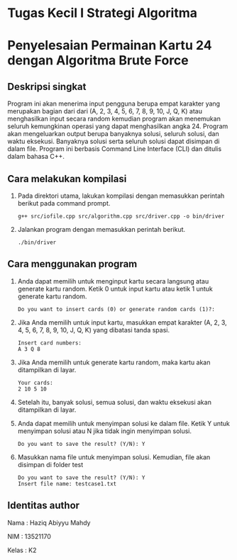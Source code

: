 # Tugas Kecil I Strategi Algoritma

# Penyelesaian Permainan Kartu 24 dengan Algoritma Brute Force

## Deskripsi singkat
Program ini akan menerima input pengguna berupa empat karakter yang merupakan bagian dari dari (A, 2, 3, 4, 5, 6, 7, 8, 9, 10, J, Q, K) atau menghasilkan input secara random kemudian program akan menemukan seluruh kemungkinan operasi yang dapat menghasilkan angka 24. Program akan mengeluarkan output berupa banyaknya solusi, seluruh solusi, dan waktu eksekusi. Banyaknya solusi serta seluruh solusi dapat disimpan di dalam file. Program ini berbasis Command Line Interface (CLI) dan ditulis dalam bahasa C++.

## Cara melakukan kompilasi
1. Pada direktori utama, lakukan kompilasi dengan memasukkan perintah berikut pada command prompt.
    ```
    g++ src/iofile.cpp src/algorithm.cpp src/driver.cpp -o bin/driver 
    ```

2. Jalankan program dengan memasukkan perintah berikut.
    ```
    ./bin/driver
    ```

## Cara menggunakan program
1. Anda dapat memilih untuk menginput kartu secara langsung atau generate kartu random. Ketik 0 untuk input kartu atau ketik 1 untuk generate kartu random.
    ```
    Do you want to insert cards (0) or generate random cards (1)?:
    ```

2. Jika Anda memilih untuk input kartu, masukkan empat karakter (A, 2, 3, 4, 5, 6, 7, 8, 9, 10, J, Q, K) yang dibatasi tanda spasi.
    ```
    Insert card numbers:
    A 3 Q 8
    ```

3. Jika Anda memilih untuk generate kartu random, maka kartu akan ditampilkan di layar.
    ```
    Your cards: 
    2 10 5 10 
    ```

4. Setelah itu, banyak solusi, semua solusi, dan waktu eksekusi akan ditampilkan di layar.

5. Anda dapat memilih untuk menyimpan solusi ke dalam file. Ketik Y untuk menyimpan solusi atau N jika tidak ingin menyimpan solusi.
    ```
    Do you want to save the result? (Y/N): Y
    ```

6. Masukkan nama file untuk menyimpan solusi. Kemudian, file akan disimpan di folder test
    ```
    Do you want to save the result? (Y/N): Y
    Insert file name: testcase1.txt
    ```

## Identitas author
Nama    : Haziq Abiyyu Mahdy

NIM     : 13521170

Kelas   : K2